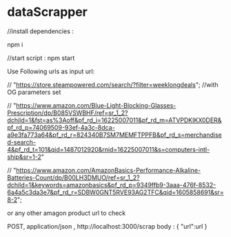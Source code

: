 # dataScrapper
//install dependencies : 

npm i

//start script :
npm start

Use Following urls as input url:

 // "https://store.steampowered.com/search/?filter=weeklongdeals"; //with OG parameters set
 
 // "https://www.amazon.com/Blue-Light-Blocking-Glasses-Prescription/dp/B085VSWBHF/ref=sr_1_2?dchild=1&fst=as%3Aoff&pf_rd_i=16225007011&pf_rd_m=ATVPDKIKX0DER&pf_rd_p=74069509-93ef-4a3c-8dca-a9e3fa773a64&pf_rd_r=824340B7SM7MEMFTPPFB&pf_rd_s=merchandised-search-4&pf_rd_t=101&qid=1487012920&rnid=16225007011&s=computers-intl-ship&sr=1-2"
 
 // "https://www.amazon.com/AmazonBasics-Performance-Alkaline-Batteries-Count/dp/B00LH3DMUO/ref=sr_1_2?dchild=1&keywords=amazonbasics&pf_rd_p=9349ffb9-3aaa-476f-8532-6a4a5c3da3e7&pf_rd_r=SDBW0GNT5RVE93AG2TFC&qid=1605858691&sr=8-2";
 
 or any other amagon product url to check 
 
 POST, application/json  , http://localhost:3000/scrap
body : {
  "url":url
}
  
